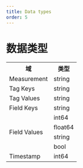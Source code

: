 ```yaml
---
title: Data types
order: 5
---
```


# 数据类型

<table>
  <tr>
    <th>域</th>
    <th>类型</th>
  </tr>
  <tr>
    <td rowspan="1">Measurement</td>
    <td>string</td>
  </tr>
  <tr>
    <td rowspan="1">Tag Keys</td>
    <td>string</td>
  </tr>
  <tr>
    <td rowspan="1">Tag Values</td>
    <td>string</td>
  </tr>
  <tr>
    <td rowspan="1">Field Keys</td>
    <td>string</td>
  </tr>
  <tr>
    <td rowspan="4">Field Values</td>
    <td>int64</td>
  </tr>
  <tr>
    <td>float64</td>
  </tr>
  <tr>
    <td>string</td>
  </tr>
  <tr>
    <td>bool</td>
  </tr>
  <tr>
    <td rowspan="1">Timestamp</td>
    <td>int64</td>
  </tr>
</table>
